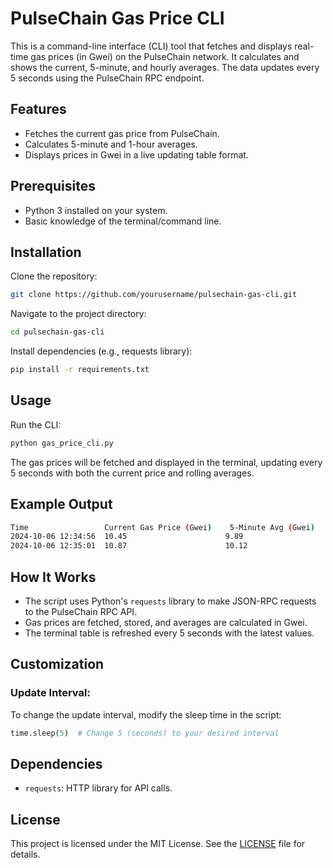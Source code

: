 # PulseChain Gas Price CLI

This is a command-line interface (CLI) tool that fetches and displays real-time gas prices (in Gwei) on the PulseChain network. It calculates and shows the current, 5-minute, and hourly averages. The data updates every 5 seconds using the PulseChain RPC endpoint.

## Features
- Fetches the current gas price from PulseChain.
- Calculates 5-minute and 1-hour averages.
- Displays prices in Gwei in a live updating table format.

## Prerequisites
- Python 3 installed on your system.
- Basic knowledge of the terminal/command line.

## Installation

Clone the repository:
```bash
git clone https://github.com/yourusername/pulsechain-gas-cli.git
```

Navigate to the project directory:
```bash
cd pulsechain-gas-cli
```

Install dependencies (e.g., requests library):
```bash
pip install -r requirements.txt
```

## Usage

Run the CLI:
```bash
python gas_price_cli.py
```

The gas prices will be fetched and displayed in the terminal, updating every 5 seconds with both the current price and rolling averages.

## Example Output
```bash
Time                 Current Gas Price (Gwei)    5-Minute Avg (Gwei)    1-Hour Avg (Gwei)
2024-10-06 12:34:56  10.45                      9.89                   10.02
2024-10-06 12:35:01  10.87                      10.12                  10.04
```

## How It Works
- The script uses Python's `requests` library to make JSON-RPC requests to the PulseChain RPC API.
- Gas prices are fetched, stored, and averages are calculated in Gwei.
- The terminal table is refreshed every 5 seconds with the latest values.

## Customization

### Update Interval:
To change the update interval, modify the sleep time in the script:
```python
time.sleep(5)  # Change 5 (seconds) to your desired interval
```

## Dependencies
- `requests`: HTTP library for API calls.

## License
This project is licensed under the MIT License. See the [LICENSE](LICENSE) file for details.

